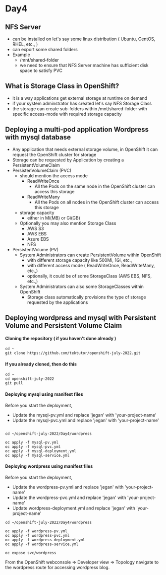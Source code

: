 # Day4

## NFS Server
- can be installed on let's say some linux distribution ( Ubuntu, CentOS, RHEL, etc., )
- can export some shared folders
- Example
   - /mnt/shared-folder
   - we need to ensure that NFS Server machine has sufficient disk space to satisfy PVC

## What is Storage Class in OpenShift?
   - it is a way applications get external storage at runtime on demand
   - if your system adminstrator has created let's say NFS Storage Class
   - the storage can create sub-folders within /mnt/shared-folder with specific access-mode with required storage capacity

## Deploying a multi-pod application Wordpress with mysql database

- Any application that needs external storage volume, in OpenShift it can request the OpenShift cluster for storage
- Storage can be requested by Application by creating a PersistentVolumeClaim
- PersistenVolumeClaim (PVC)
  - should mention the access mode
    - ReadWriteOnce
         - All the Pods on the same node in the OpenShift cluster can access this storage
    - ReadWriteMany
         - All the Pods on all nodes in the OpenShift cluster can access this storage
  - storage capacity
      - either in Mi(MB) or Gi(GB)
  - Optionally you may also mention Storage Class
    - AWS S3
    - AWS EBS
    - Azure EBS
    - NFS
- PersistentVolume (PV)
  - System Administrators can create PersistentVolume within OpenShift
    - with different storage capacity like 500Mi, 1Gi, etc.,
    - with different access mode ( ReadWriteOnce, ReadWriteMany, etc.,)
    - optionally, it could be of some StorageClass (AWS EBS, NFS, etc.,)
  - System Administrators can also some StorageClasses within OpenShift
    - Storage class automatically provisions the type of storage requested by the applications
  
 ## Deploying wordpress and mysql with Persistent Volume and Persistent Volume Claim
 
 #### Cloning the repository ( if you haven't done already )
 ```
 cd ~
 git clone https://github.com/tektutor/openshift-july-2022.git
 ```
 
 #### If you already cloned, then do this
 ```
 cd ~
 cd openshift-july-2022
 git pull
 ```
 
#### Deploying mysql using manifest files

Before you start the deployment, 
 - Update the mysql-pv.yml and replace 'jegan' with 'your-project-name'
 - Update the mysql-pvc.yml and replace 'jegan' with 'your-project-name'

```

cd ~/openshift-july-2022/Day4/wordpress
 
oc apply -f mysql-pv.yml
oc apply -f mysql-pvc.yml
oc apply -f mysql-deployment.yml
oc apply -f mysql-service.yml
```
 
#### Deploying wordpress using manifest files
 
Before you start the deployment, 
 - Update the wordpress-pv.yml and replace 'jegan' with 'your-project-name'
 - Update the wordpress-pvc.yml and replace 'jegan' with 'your-project-name'
 - Update wordpress-deployment.yml and replace 'jegan' with 'your-project-name'

```
cd ~/openshift-july-2022/Day4/wordpress
 
oc apply -f wordpress-pv.yml
oc apply -f wordpress-pvc.yml
oc apply -f wordpress-deployment.yml
oc apply -f wordpress-service.yml
 
oc expose svc/wordpress
```

From the OpenShift webconsole => Developer view => Topology navigate to the wordpress route for accessing wordpress blog.
